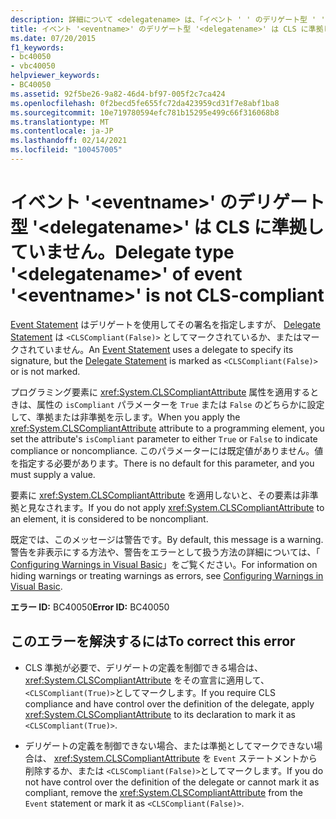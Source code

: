 ```yaml
---
description: 詳細について <delegatename> は、「イベント ' ' のデリゲート型 ' ' <eventname> は CLS に準拠していません」を参照してください。
title: イベント '<eventname>' のデリゲート型 '<delegatename>' は CLS に準拠していません。
ms.date: 07/20/2015
f1_keywords:
- bc40050
- vbc40050
helpviewer_keywords:
- BC40050
ms.assetid: 92f5be26-9a82-46d4-bf97-005f2c7ca424
ms.openlocfilehash: 0f2becd5fe655fc72da423959cd31f7e8abf1ba8
ms.sourcegitcommit: 10e719780594efc781b15295e499c66f316068b8
ms.translationtype: MT
ms.contentlocale: ja-JP
ms.lasthandoff: 02/14/2021
ms.locfileid: "100457005"
---
```

# <a name="delegate-type-delegatename-of-event-eventname-is-not-cls-compliant"></a><span data-ttu-id="77bf4-103">イベント '\<eventname>' のデリゲート型 '\<delegatename>' は CLS に準拠していません。</span><span class="sxs-lookup"><span data-stu-id="77bf4-103">Delegate type '\<delegatename>' of event '\<eventname>' is not CLS-compliant</span></span>

<span data-ttu-id="77bf4-104">[Event Statement](../language-reference/statements/event-statement.md) はデリゲートを使用してその署名を指定しますが、 [Delegate Statement](../language-reference/statements/delegate-statement.md) は `<CLSCompliant(False)>` としてマークされているか、またはマークされていません。</span><span class="sxs-lookup"><span data-stu-id="77bf4-104">An [Event Statement](../language-reference/statements/event-statement.md) uses a delegate to specify its signature, but the [Delegate Statement](../language-reference/statements/delegate-statement.md) is marked as `<CLSCompliant(False)>` or is not marked.</span></span>  
  
 <span data-ttu-id="77bf4-105">プログラミング要素に <xref:System.CLSCompliantAttribute> 属性を適用するときは、属性の `isCompliant` パラメーターを `True` または `False` のどちらかに設定して、準拠または非準拠を示します。</span><span class="sxs-lookup"><span data-stu-id="77bf4-105">When you apply the <xref:System.CLSCompliantAttribute> attribute to a programming element, you set the attribute's `isCompliant` parameter to either `True` or `False` to indicate compliance or noncompliance.</span></span> <span data-ttu-id="77bf4-106">このパラメーターには既定値がありません。値を指定する必要があります。</span><span class="sxs-lookup"><span data-stu-id="77bf4-106">There is no default for this parameter, and you must supply a value.</span></span>  
  
 <span data-ttu-id="77bf4-107">要素に <xref:System.CLSCompliantAttribute> を適用しないと、その要素は非準拠と見なされます。</span><span class="sxs-lookup"><span data-stu-id="77bf4-107">If you do not apply <xref:System.CLSCompliantAttribute> to an element, it is considered to be noncompliant.</span></span>  
  
 <span data-ttu-id="77bf4-108">既定では、このメッセージは警告です。</span><span class="sxs-lookup"><span data-stu-id="77bf4-108">By default, this message is a warning.</span></span> <span data-ttu-id="77bf4-109">警告を非表示にする方法や、警告をエラーとして扱う方法の詳細については、「 [Configuring Warnings in Visual Basic](/visualstudio/ide/configuring-warnings-in-visual-basic)」をご覧ください。</span><span class="sxs-lookup"><span data-stu-id="77bf4-109">For information on hiding warnings or treating warnings as errors, see [Configuring Warnings in Visual Basic](/visualstudio/ide/configuring-warnings-in-visual-basic).</span></span>  
  
 <span data-ttu-id="77bf4-110">**エラー ID:** BC40050</span><span class="sxs-lookup"><span data-stu-id="77bf4-110">**Error ID:** BC40050</span></span>  
  
## <a name="to-correct-this-error"></a><span data-ttu-id="77bf4-111">このエラーを解決するには</span><span class="sxs-lookup"><span data-stu-id="77bf4-111">To correct this error</span></span>  
  
- <span data-ttu-id="77bf4-112">CLS 準拠が必要で、デリゲートの定義を制御できる場合は、 <xref:System.CLSCompliantAttribute> をその宣言に適用して、 `<CLSCompliant(True)>`としてマークします。</span><span class="sxs-lookup"><span data-stu-id="77bf4-112">If you require CLS compliance and have control over the definition of the delegate, apply <xref:System.CLSCompliantAttribute> to its declaration to mark it as `<CLSCompliant(True)>`.</span></span>  
  
- <span data-ttu-id="77bf4-113">デリゲートの定義を制御できない場合、または準拠としてマークできない場合は、 <xref:System.CLSCompliantAttribute> を `Event` ステートメントから削除するか、または `<CLSCompliant(False)>`としてマークします。</span><span class="sxs-lookup"><span data-stu-id="77bf4-113">If you do not have control over the definition of the delegate or cannot mark it as compliant, remove the <xref:System.CLSCompliantAttribute> from the `Event` statement or mark it as `<CLSCompliant(False)>`.</span></span>
